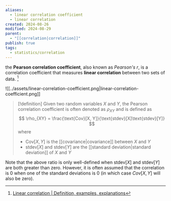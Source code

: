 ```yaml
---
aliases:
  - linear correlation coefficient
  - linear correlation
created: 2024-08-26
modified: 2024-08-29
parent:
  - "[[correlation|correlation]]"
publish: true
tags:
  - statistics/correlation
---
```

the **Pearson correlation coefficient**, also known as _Pearson's r_, is a correlation coefficient that measures **linear correlation** between two sets of data. [^1]

![[../assets/linear-correlation-coefficient.png|linear-correlation-coefficient.png]]

> [!definition]
> Given two random variables $X$ and $Y$, the Pearson correlation coefficient is often denoted as $\rho_{XY}$ and is defined as
>$$
\rho_{XY} = \frac{\text{Cov}[X, Y]}{\text{stdev}[X]\text{stdev}[Y]}
>$$
>where
> - $\text{Cov}[X, Y]$ is the [[covariance|covariance]] between $X$ and $Y$
> - $\text{stdev}[X]$ and $\text{stdev}[Y]$ are the [[standard deviation|standard deviation]] of $X$ and $Y$

Note that the above ratio is only well-defined when $\text{stdev}[X]$ and $\text{stdev}[Y]$ are both greater than zero. However, it is often assumed that the correlation is 0 when one of the standard deviations is 0 (in which case $Cov[X, Y]$ will also be zero).

[^1]: [Linear correlation | Definition, examples, explanations](https://statlect.com/fundamentals-of-probability/linear-correlation)